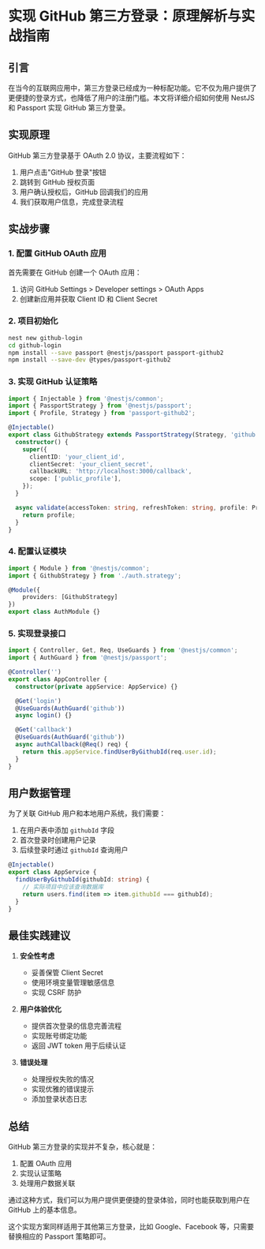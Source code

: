 # 实现 GitHub 第三方登录：原理解析与实战指南

## 引言

在当今的互联网应用中，第三方登录已经成为一种标配功能。它不仅为用户提供了更便捷的登录方式，也降低了用户的注册门槛。本文将详细介绍如何使用 NestJS 和 Passport 实现 GitHub 第三方登录。

## 实现原理

GitHub 第三方登录基于 OAuth 2.0 协议，主要流程如下：

1. 用户点击"GitHub 登录"按钮
2. 跳转到 GitHub 授权页面
3. 用户确认授权后，GitHub 回调我们的应用
4. 我们获取用户信息，完成登录流程

## 实战步骤

### 1. 配置 GitHub OAuth 应用

首先需要在 GitHub 创建一个 OAuth 应用：

1. 访问 GitHub Settings > Developer settings > OAuth Apps
2. 创建新应用并获取 Client ID 和 Client Secret

### 2. 项目初始化

```bash
nest new github-login
cd github-login
npm install --save passport @nestjs/passport passport-github2
npm install --save-dev @types/passport-github2
```

### 3. 实现 GitHub 认证策略

```typescript:src/auth/auth.strategy.ts
import { Injectable } from '@nestjs/common';
import { PassportStrategy } from '@nestjs/passport';
import { Profile, Strategy } from 'passport-github2';

@Injectable()
export class GithubStrategy extends PassportStrategy(Strategy, 'github') {
  constructor() {
    super({
      clientID: 'your_client_id',
      clientSecret: 'your_client_secret',
      callbackURL: 'http://localhost:3000/callback',
      scope: ['public_profile'],
    });
  }

  async validate(accessToken: string, refreshToken: string, profile: Profile) {
    return profile;
  }
}
```

### 4. 配置认证模块

```typescript:src/auth/auth.module.ts
import { Module } from '@nestjs/common';
import { GithubStrategy } from './auth.strategy';

@Module({
    providers: [GithubStrategy]
})
export class AuthModule {}
```

### 5. 实现登录接口

```typescript:src/app.controller.ts
import { Controller, Get, Req, UseGuards } from '@nestjs/common';
import { AuthGuard } from '@nestjs/passport';

@Controller('')
export class AppController {
  constructor(private appService: AppService) {}

  @Get('login')
  @UseGuards(AuthGuard('github'))
  async login() {}

  @Get('callback')
  @UseGuards(AuthGuard('github'))
  async authCallback(@Req() req) {
    return this.appService.findUserByGithubId(req.user.id);
  }
}
```

## 用户数据管理

为了关联 GitHub 用户和本地用户系统，我们需要：

1. 在用户表中添加 `githubId` 字段
2. 首次登录时创建用户记录
3. 后续登录时通过 `githubId` 查询用户

```typescript:src/app.service.ts
@Injectable()
export class AppService {
  findUserByGithubId(githubId: string) {
    // 实际项目中应该查询数据库
    return users.find(item => item.githubId === githubId);
  }
}
```

## 最佳实践建议

1. **安全性考虑**

   - 妥善保管 Client Secret
   - 使用环境变量管理敏感信息
   - 实现 CSRF 防护

2. **用户体验优化**

   - 提供首次登录的信息完善流程
   - 实现账号绑定功能
   - 返回 JWT token 用于后续认证

3. **错误处理**
   - 处理授权失败的情况
   - 实现优雅的错误提示
   - 添加登录状态日志

## 总结

GitHub 第三方登录的实现并不复杂，核心就是：

1. 配置 OAuth 应用
2. 实现认证策略
3. 处理用户数据关联

通过这种方式，我们可以为用户提供更便捷的登录体验，同时也能获取到用户在 GitHub 上的基本信息。

这个实现方案同样适用于其他第三方登录，比如 Google、Facebook 等，只需要替换相应的 Passport 策略即可。

